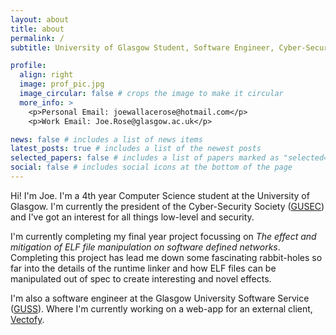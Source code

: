 ```yaml
---
layout: about
title: about
permalink: /
subtitle: University of Glasgow Student, Software Engineer, Cyber-Security Boffin

profile:
  align: right
  image: prof_pic.jpg
  image_circular: false # crops the image to make it circular
  more_info: >
    <p>Personal Email: joewallacerose@hotmail.com</p>
    <p>Work Email: Joe.Rose@glasgow.ac.uk</p>

news: false # includes a list of news items
latest_posts: true # includes a list of the newest posts
selected_papers: false # includes a list of papers marked as "selected={true}"
social: false # includes social icons at the bottom of the page
---
```


Hi! I'm Joe. I'm a 4th year Computer Science student at the University of Glasgow. I'm currently the president of the Cyber-Security Society ([GUSEC](https://gusecurity.github.io/)) and I've got an interest for all things low-level and security.

I'm currently completing my final year project focussing on _The effect and mitigation of ELF file manipulation on software defined networks_. Completing this project has lead me down some fascinating rabbit-holes so far into the details of the runtime linker and how ELF files can be manipulated out of spec to create interesting and novel effects.

I'm also a software engineer at the Glasgow University Software Service ([GUSS](https://guss.org.uk/)). Where I'm currently working on a web-app for an external client, [Vectofy](https://vectofy.co.uk/).
